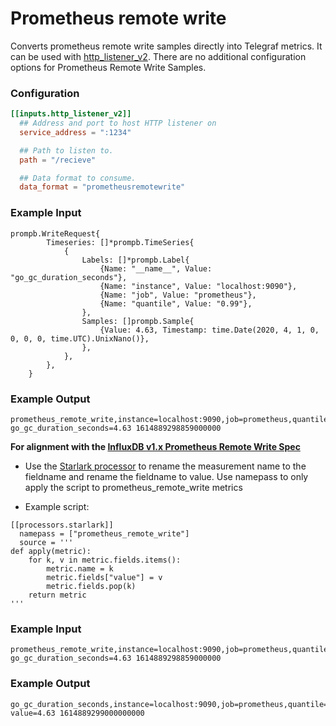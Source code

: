 # Prometheus remote write

Converts prometheus remote write samples directly into Telegraf metrics. It can be used with [http_listener_v2](/plugins/inputs/http_listener_v2). There are no additional configuration options for Prometheus Remote Write Samples.

### Configuration

```toml
[[inputs.http_listener_v2]]
  ## Address and port to host HTTP listener on
  service_address = ":1234"

  ## Path to listen to.
  path = "/recieve"

  ## Data format to consume.
  data_format = "prometheusremotewrite"
```

### Example Input
```
prompb.WriteRequest{
		Timeseries: []*prompb.TimeSeries{
			{
				Labels: []*prompb.Label{
					{Name: "__name__", Value: "go_gc_duration_seconds"},
					{Name: "instance", Value: "localhost:9090"},
					{Name: "job", Value: "prometheus"},
					{Name: "quantile", Value: "0.99"},
				},
				Samples: []prompb.Sample{
					{Value: 4.63, Timestamp: time.Date(2020, 4, 1, 0, 0, 0, 0, time.UTC).UnixNano()},
				},
			},
		},
	}

```

### Example Output
```
prometheus_remote_write,instance=localhost:9090,job=prometheus,quantile=0.99 go_gc_duration_seconds=4.63 1614889298859000000
```

**For alignment with the [InfluxDB v1.x Prometheus Remote Write Spec](https://docs.influxdata.com/influxdb/v1.8/supported_protocols/prometheus/#how-prometheus-metrics-are-parsed-in-influxdb)**

- Use the [Starlark processor](plugins/processors/starlark) to rename the measurement name to the fieldname and rename the fieldname to value. Use namepass to only apply the script to prometheus_remote_write metrics

- Example script: 

```
[[processors.starlark]]
  namepass = ["prometheus_remote_write"]
  source = '''
def apply(metric):
    for k, v in metric.fields.items():
        metric.name = k
        metric.fields["value"] = v
        metric.fields.pop(k)
    return metric
'''
```

### Example Input
```
prometheus_remote_write,instance=localhost:9090,job=prometheus,quantile=0.99 go_gc_duration_seconds=4.63 1614889298859000000
```

### Example Output
```
go_gc_duration_seconds,instance=localhost:9090,job=prometheus,quantile=0.99 value=4.63 1614889299000000000
```